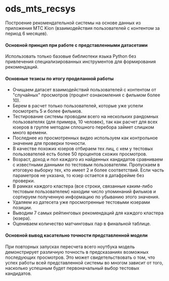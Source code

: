 # ods_mts_recsys
Построение рекомендательной системы на основе данных из приложения МТС Kion (взаимодействия пользователей с контентом за период 6 месяцев).
#### Основной принцип при работе с представленными датасетами
Использовать только базовые библиотеки языка Python без привлечения специализированных инструментов для формирования рекомендаций.
#### Основные тезисы по итогу проделанной работы
* Очищаем датасет взаимодействий пользователей с контентом от "случайных" просмотров (процент ознакомления с фильмом более 10).
* Берем в расчет только пользователей, которые уже успели посмотреть 5 и более фильмов.
* Тестирование системы проводим всего на нескольких рандомных пользователях (для примера, 10 человек), так как расчет для всех юзеров в группе методом сплошного перебора займет слишком много времени.
* Последнее из просмотренных видео используем как контрольное значение для проверки точности.
* В качестве похожих юзеров отбираем тех лиц, с кем у тестовых пользователей есть более 50 процентов схожих просмотров.
* Возраст, доход и пол каждого из найденных кандидатов сравниваем с известными данными по тестовым пользователям. Пропускаем в итоговую выборку тех, кто имеет 2 и более соответствий. Если часть параметров не указана, то юзер остается в датафрейме без проверки.
* В рамках каждого кластера (все строки, связанные каким-либо тестовым пользователем) находим число упоминаний фильмов и сортируем полученную информацию по убыванию этого значения.
* Удаляем из датесета уже просмотренные тестовыми юзерами позиции.
* Выводим 7 самых рейтинговых рекомендаций для каждого кластера (юзера).
* Оцениваем количество матчинговых пар в финальной таблице.
#### Основной вывод касательно точности представленной модели
При повторных запусках пересчета всего ноутбука модель демонстрирует различную точность в предсказаниях возможных последующих просмотров. Это может свидетельствовать о том, что успех работы всей представленной системы во многом зависит от того, насколько успешным будет первоначальный выбор тестовых кандидатов.
